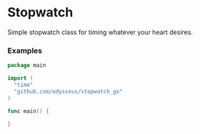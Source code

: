 # Stopwatch
Simple stopwatch class for timing whatever your heart desires.

### Examples
```go
package main

import (
  "time"
  "github.com/odysseus/stopwatch_go"
)

func main() {
  
}

```
